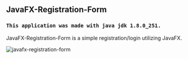 ## JavaFX-Registration-Form 
### `This application was made with java jdk 1.8.0_251.`
JavaFX-Registration-Form is a simple registration/login utilizing JavaFX.

![javafx-registration-form](https://user-images.githubusercontent.com/20928980/96491468-e7535000-1207-11eb-89b8-449bfb1f31c4.gif)
